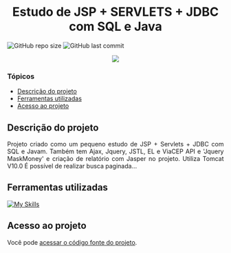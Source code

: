 # <h1 align="center"> Estudo de JSP + SERVLETS + JDBC com SQL e Java </h1>
![GitHub repo size](https://img.shields.io/github/repo-size/PedroQueiroz1/EstudoDeJSPeServlets?style=plastic)
![GitHub last commit](https://img.shields.io/github/last-commit/PedroQueiroz1/EstudoDeJSPeServlets?style=plastic)

<p align="center">
   <img src="http://img.shields.io/static/v1?label=STATUS&message=EM%20DESENVOLVIMENTO&color=RED&style=for-the-badge" #vitrinedev/>
</p>

### Tópicos 

- [Descrição do projeto](#descrição-do-projeto)
- [Ferramentas utilizadas](#ferramentas-utilizadas)
- [Acesso ao projeto](#acesso-ao-projeto)

## Descrição do projeto 

<p align="justify">
   Projeto criado como um pequeno estudo de JSP + Servlets + JDBC com SQL e Javam. Também tem Ajax, Jquery, JSTL, EL e ViaCEP API e 'Jquery MaskMoney' e criação de relatório com Jasper no projeto.
   Utiliza Tomcat V10.0
   É possível de realizar busca paginada...
 
## Ferramentas utilizadas
[![My Skills](https://skillicons.dev/icons?i=java,postgres,bootstrap,html,css,js,heroku)](https://skillicons.dev)

## Acesso ao projeto

Você pode [acessar o código fonte do projeto](https://github.com/PedroQueiroz1/EstudoDeJSPeServlets).
